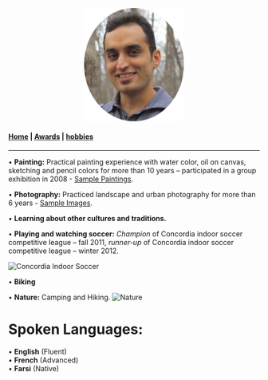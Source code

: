 
<p align="center">
  <img src="Images/profile.jpg" width="200"/>
</p>

#### [Home](index.md) | [Awards](awards.md) | [hobbies](hobbies.md)

-----------------------------

• **Painting:** Practical painting experience with water color, oil on canvas, sketching and pencil colors for more than 10 years – participated in a group exhibition in 2008 - [Sample Paintings](https://www.flickr.com/photos/143175424@N05/albums/72157672068948112).

• **Photography:** Practiced landscape and urban photography for more than 6 years - [Sample Images](https://www.flickr.com/photos/143175424@N05/).

• **Learning about other cultures and traditions.**

• **Playing and watching soccer:** *Champion* of Concordia indoor soccer competitive league – fall 2011, *runner-up* of Concordia indoor soccer competitive league – winter 2012.

![Concordia Indoor Soccer](../images/soccer.jpg)  

• **Biking**

• **Nature:** Camping and Hiking. ![Nature](../images/nature.jpg)  

# **Spoken Languages:**

• **English** (Fluent)  
• **French** (Advanced)  
• **Farsi** (Native)
